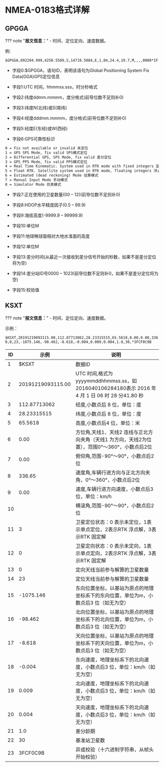 # NMEA-0183格式详解

## GPGGA

??? note "**报文信息：**"
    - 时间、定位定向、速度数据。

例:
```html
$GPGGA,092204.999,4250.5589,S,14718.5084,E,1,04,24.4,19.7,M,,,,0000*1F 
```


* 字段0:$GPGGA，语句ID，表明该语句为Global Positioning System Fix Data(GGA)GPS定位信息 

* 字段1:UTC 时间，hhmmss.sss，时分秒格式 

* 字段2:纬度ddmm.mmmm，度分格式(前导位数不足则补0)

* 字段3:纬度N(北纬)或S(南纬)

* 字段4:经度dddmm.mmmm，度分格式(前导位数不足则补0)

* 字段5:经度E(东经)或W(西经)

* 字段6:GPS可靠性标识

```html
0 = Fix not available or invalid 未定位
1 = GPS SPS Mode, fix valid SPS模式定位
2 = Differential GPS, SPS Mode, fix valid 差分定位
3 = GPS PPS Mode, fix valid PPS模式定位
4 = Real Time Kinematic. System used in RTK mode with fixed integers 定点RTK
5 = Float RTK. Satellite system used in RTK mode, floating integers 浮点RTK
6 = Estimated (dead reckoning) Mode 估算模式
7 = Manual Input Mode 手动模式
8 = Simulator Mode 仿真模式
```

* 字段7:正在使用的卫星数量(00 – 12)(前导位数不足则补0)

* 字段8:HDOP水平精度因子(0.5 – 99.9)

* 字段9:海拔高度(-9999.9 – 99999.9)

* 字段10:单位M

* 字段11:地球椭球面相对大地水准面的高度

* 字段12:单位M 

* 字段13:差分时间(从最近一次接收到差分信号开始的秒数，如果不是差分定位将为空) 

* 字段14:差分站ID号0000 – 1023(前导位数不足则补0，如果不是差分定位将为空) 

* 字段15:校验值 

## KSXT

??? note "**报文信息：**"
    - 时间、定位定向、速度数据。

示例：

```html
$KSXT,20191219093115.00,112.87713062,28.23315515,65.5618,0.00,0.00,336.65,0.010,,3,
0,0,23,-1075.146,-98.462,-8.618,-0.004,0.009,0.004,1.0,30,*3FCF0C9B
```

| ID  | 示例               | 说明                                                                                |                                                                                       
|-----|------------------|-----------------------------------------------------------------------------------|
| 1   | $KSXT            | 数据ID                                                                              |
| 2   | 20191219093115.00 | UTC 时间,格式为 yyyymmddhhmmss.ss，如 2016040106284180表示 2016 年 4 月 1 日 06 时 28 分41.80 秒 |
| 3   | 112.87713062     | 经度,小数点后 8 位，单位：度                                                                  |
| 4   | 28.23315515      | 纬度,小数点后 8 位，单位：度                                                                  |
| 5   | 65.5618          | 高度,小数点后4 位，单位：米                                                                   |
| 6   | 0.00             | 方位角,天线1、天线2 连线与正北方向夹角（天线1 为方向，天线2为位置），范围0°～360°，小数点后2位                            |
| 7   | 0.00             | 俯仰角,范围-90°～90°，小数点后2位                                                             |
| 8   | 336.65           | 速度角,车辆行进方向与正北方向夹角，0°～360°，小数点后2位                                                  |
| 9   | 0.00             | 速度,车辆行进方向速度，小数点后3 位，单位：km/h                                                       |
| 10  |                  | 横滚角,范围-90°～90°，小数点后2位                                                             |
| 11  | 3                | 卫星定位状态：0 表示未定位，1表示单点定位，2表示RTK 浮点解，3表示RTK 固定解                                      |
| 12  | 0                | 卫星定向状态：0 表示未定向，1表示单点定向，2表示RTK 浮点解，3表示RTK 固定解                                      |
| 13  | 0                | 定向天线当前参与解算的卫星数量                                                                   |
| 14  | 23               | 定位天线当前参与解算的卫星数量                                                                   |
| 15  | -1075.146        | 东向位置坐标，以基站为原点的地理坐标系下的东向位置，单位为m，小数点后3 位（如无为空）                                      |
| 16  | -98.462          | 北向位置坐标，以基站为原点的地理坐标系下的北向位置，单位为m，小数点后3 位（如无为空）                                      |
| 17  | -8.618           | 天向位置坐标，以基站为原点的地理坐标系下的天向位置，单位为m，小数点后3 位（如无为空）                                      |
| 18  | -0.004           | 东向速度，地理坐标系下的北向速度，小数点后3 位，单位：km/h（如无为空）                                            |
| 19  | 0.009            | 北向速度，地理坐标系下的北向速度，小数点后3 位，单位：km/h（如无为空）                                            |
| 20  | 0.004            | 天向速度，地理坐标系下的北向速度，小数点后3 位，单位：km/h（如无为空）                                            |
| 21  | 1.0              | 差分龄期                                                                              |
| 22  | 30               | 基准站卫星数                                                                            |
| 23  | 3FCF0C9B         | 异或校验（十六进制字符串，从帧头开始校验）                                     |
